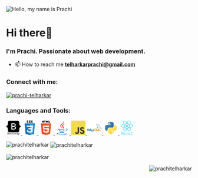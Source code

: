 ![Hello, my name is Prachi](https://user-images.githubusercontent.com/111901109/235492640-86aa5c57-4b8c-41b4-a535-bf3042a67d71.gif)

<h1 align="start">Hi there👋</h1>
<h3 align="start">I'm Prachi. Passionate about web development.</h3>


- 📫 How to reach me **telharkarprachi@gmail.com**

<h3 align="left">Connect with me:</h3>
<p align="left">
<a href="https://linkedin.com/in/prachi-telharkar" target="blank"><img align="center" src="https://raw.githubusercontent.com/rahuldkjain/github-profile-readme-generator/master/src/images/icons/Social/linked-in-alt.svg" alt="prachi-telharkar" height="30" width="40" /></a>
</p>

<h3 align="left">Languages and Tools:</h3>
<p align="left"> <a href="https://getbootstrap.com" target="_blank" rel="noreferrer"> <img src="https://raw.githubusercontent.com/devicons/devicon/master/icons/bootstrap/bootstrap-plain-wordmark.svg" alt="bootstrap" width="40" height="40"/> </a> <a href="https://www.w3schools.com/css/" target="_blank" rel="noreferrer"> <img src="https://raw.githubusercontent.com/devicons/devicon/master/icons/css3/css3-original-wordmark.svg" alt="css3" width="40" height="40"/> </a> <a href="https://www.w3.org/html/" target="_blank" rel="noreferrer"> <img src="https://raw.githubusercontent.com/devicons/devicon/master/icons/html5/html5-original-wordmark.svg" alt="html5" width="40" height="40"/> </a> <a href="https://www.java.com" target="_blank" rel="noreferrer"> <img src="https://raw.githubusercontent.com/devicons/devicon/master/icons/java/java-original.svg" alt="java" width="40" height="40"/> </a> <a href="https://developer.mozilla.org/en-US/docs/Web/JavaScript" target="_blank" rel="noreferrer"> <img src="https://raw.githubusercontent.com/devicons/devicon/master/icons/javascript/javascript-original.svg" alt="javascript" width="40" height="40"/> </a> <a href="https://www.mysql.com/" target="_blank" rel="noreferrer"> <img src="https://raw.githubusercontent.com/devicons/devicon/master/icons/mysql/mysql-original-wordmark.svg" alt="mysql" width="40" height="40"/> </a> <a href="https://www.python.org" target="_blank" rel="noreferrer"> <img src="https://raw.githubusercontent.com/devicons/devicon/master/icons/python/python-original.svg" alt="python" width="40" height="40"/> </a> <a href="https://reactjs.org/" target="_blank" rel="noreferrer"> <img src="https://raw.githubusercontent.com/devicons/devicon/master/icons/react/react-original-wordmark.svg" alt="react" width="40" height="40"/> </a> </p>

<p><img align="left" src="https://github-readme-stats.vercel.app/api/top-langs?username=prachitelharkar&show_icons=true&locale=en&layout=compact" alt="prachitelharkar" /></p>

<p>&nbsp;<img align="center" src="https://github-readme-stats.vercel.app/api?username=prachitelharkar&show_icons=true&locale=en" alt="prachitelharkar" /></p>

<p><img align="center" src="https://github-readme-streak-stats.herokuapp.com/?user=prachitelharkar&" alt="prachitelharkar" /></p>
<p align="right"> <img src="https://komarev.com/ghpvc/?username=prachitelharkar&label=Profile%20views&color=0e75b6&style=flat" alt="prachitelharkar" /> </p>
